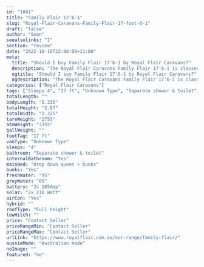 ```yaml
---
id: "1041"
title: "Family Flair 17'6-1"
slug: "Royal-Flair-Caravans-Family-Flair-17-foot-6-1"
draft: "false"
author: "Sean"
seealsolinks: "1"
section: "review"
date: "2022-10-10T22:00:09+11:00"
meta:
  title: "Should I buy Family Flair 17'6-1 by Royal Flair Caravans?"
  description: "The Royal Flair Caravans Family Flair 17'6-1 is classed as Unknown Type, and sleeps 4 people. It is Australian made and comes in at 17 ft. It generally has Separate shower & toilet."
  ogtitle: "Should I buy Family Flair 17'6-1 by Royal Flair Caravans?"
  ogdescription: "The Royal Flair Caravans Family Flair 17'6-1 is classed as Unknown Type, and sleeps 4 people. It is Australian made and comes in at 17 ft. It generally has Separate shower & toilet."
categories: ["Royal Flair Caravans"]
tags: ["Sleeps 4", "17 ft", "Unknown Type", "Separate shower & toilet", "Full height", "Price Unknown"]
totalLength: ""
bodyLength: "5.335"
totalHeight: "2.87"
totalWidth: "2.325"
tareWeight: "2755"
atmWeight: "3355"
ballWeight: ""
footTag: "17 ft"
vanType: "Unknown Type"
sleeps: "4"
bathroom: "Separate shower & toilet"
internalBathroom: "Yes"
mainBed: "Drop down queen + bunks"
bunks: "Yes"
freshWater: "95"
greyWater: "65"
battery: "2x 105Amp"
solar: "2x 210 Watt"
airCon: "Yes"
hybrid: ""
roofType: "Full height"
towHitch: ""
price: "Contact Seller"
priceRangeMin: "Contact Seller"
priceRangeMax: "Contact Seller"
urlLink: "https://www.royalflair.com.au/our-range/family-flair/"
aussieMade: "Australian made"
noImage: ""
featured: "no"
---
```

